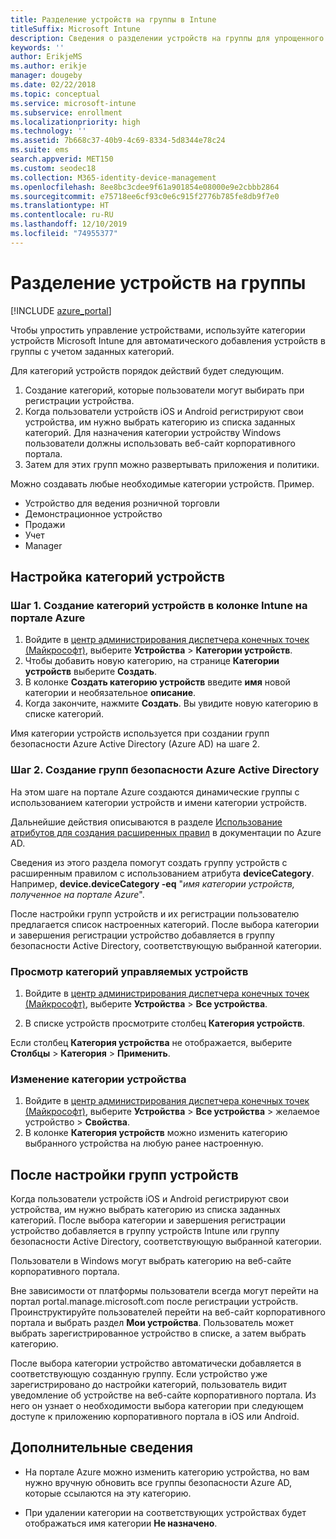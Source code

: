 ```yaml
---
title: Разделение устройств на группы в Intune
titleSuffix: Microsoft Intune
description: Сведения о разделении устройств на группы для упрощенного управления.
keywords: ''
author: ErikjeMS
ms.author: erikje
manager: dougeby
ms.date: 02/22/2018
ms.topic: conceptual
ms.service: microsoft-intune
ms.subservice: enrollment
ms.localizationpriority: high
ms.technology: ''
ms.assetid: 7b668c37-40b9-4c69-8334-5d8344e78c24
ms.suite: ems
search.appverid: MET150
ms.custom: seodec18
ms.collection: M365-identity-device-management
ms.openlocfilehash: 8ee8bc3cdee9f61a901854e08000e9e2cbbb2864
ms.sourcegitcommit: e75718ee6cf93c0e6c915f2776b785fe8db9f7e0
ms.translationtype: HT
ms.contentlocale: ru-RU
ms.lasthandoff: 12/10/2019
ms.locfileid: "74955377"
---
```

# <a name="categorize-devices-into-groups"></a>Разделение устройств на группы

[!INCLUDE [azure_portal](../includes/azure_portal.md)]

Чтобы упростить управление устройствами, используйте категории устройств Microsoft Intune для автоматического добавления устройств в группы с учетом заданных категорий.

Для категорий устройств порядок действий будет следующим.
1. Создание категорий, которые пользователи могут выбирать при регистрации устройства.
2. Когда пользователи устройств iOS и Android регистрируют свои устройства, им нужно выбрать категорию из списка заданных категорий. Для назначения категории устройству Windows пользователи должны использовать веб-сайт корпоративного портала.
3. Затем для этих групп можно развертывать приложения и политики.

Можно создавать любые необходимые категории устройств. Пример.
- Устройство для ведения розничной торговли
- Демонстрационное устройство
- Продажи
- Учет
- Manager

## <a name="how-to-configure-device-categories"></a>Настройка категорий устройств

### <a name="step-1-create-device-categories-on-the-intune-blade-of-the-azure-portal"></a>Шаг 1. Создание категорий устройств в колонке Intune на портале Azure
1. Войдите в [центр администрирования диспетчера конечных точек (Майкрософт)](https://go.microsoft.com/fwlink/?linkid=2109431), выберите **Устройства** > **Категории устройств**.
2. Чтобы добавить новую категорию, на странице **Категории устройств** выберите **Создать**.
3. В колонке **Создать категорию устройств** введите **имя** новой категории и необязательное **описание**.
4. Когда закончите, нажмите **Создать**. Вы увидите новую категорию в списке категорий.

Имя категории устройств используется при создании групп безопасности Azure Active Directory (Azure AD) на шаге 2.

### <a name="step-2-create-azure-active-directory-security-groups"></a>Шаг 2. Создание групп безопасности Azure Active Directory
На этом шаге на портале Azure создаются динамические группы с использованием категории устройств и имени категории устройств.

Дальнейшие действия описываются в разделе [Использование атрибутов для создания расширенных правил](https://azure.microsoft.com/documentation/articles/active-directory-accessmanagement-groups-with-advanced-rules/#using-attributes-to-create-rules-for-device-objects) в документации по Azure AD.

Сведения из этого раздела помогут создать группу устройств с расширенным правилом с использованием атрибута **deviceCategory**. Например, **device.deviceCategory -eq** "*имя категории устройств, полученное на портале Azure*".

После настройки групп устройств и их регистрации пользователю предлагается список настроенных категорий. После выбора категории и завершения регистрации устройство добавляется в группу безопасности Active Directory, соответствующую выбранной категории.

### <a name="view-the-categories-of-devices-that-you-manage"></a>Просмотр категорий управляемых устройств

1. Войдите в [центр администрирования диспетчера конечных точек (Майкрософт)](https://go.microsoft.com/fwlink/?linkid=2109431), выберите **Устройства** > **Все устройства**.

2. В списке устройств просмотрите столбец **Категория устройств**.

Если столбец **Категория устройства** не отображается, выберите **Столбцы** > **Категория** > **Применить**.

### <a name="change-the-category-of-a-device"></a>Изменение категории устройства

1. Войдите в [центр администрирования диспетчера конечных точек (Майкрософт)](https://go.microsoft.com/fwlink/?linkid=2109431), выберите **Устройства** > **Все устройства** > желаемое устройство > **Свойства**.
2. В колонке **Категория устройств** можно изменить категорию выбранного устройства на любую ранее настроенную.

## <a name="after-you-configure-device-groups"></a>После настройки групп устройств

Когда пользователи устройств iOS и Android регистрируют свои устройства, им нужно выбрать категорию из списка заданных категорий. После выбора категории и завершения регистрации устройство добавляется в группу устройств Intune или группу безопасности Active Directory, соответствующую выбранной категории.

Пользователи в Windows могут выбрать категорию на веб-сайте корпоративного портала.

Вне зависимости от платформы пользователи всегда могут перейти на портал portal.manage.microsoft.com после регистрации устройств. Проинструктируйте пользователей перейти на веб-сайт корпоративного портала и выбрать раздел **Мои устройства**. Пользователь может выбрать зарегистрированное устройство в списке, а затем выбрать категорию.

После выбора категории устройство автоматически добавляется в соответствующую созданную группу. Если устройство уже зарегистрировано до настройки категорий, пользователь видит уведомление об устройстве на веб-сайте корпоративного портала. Из него он узнает о необходимости выбора категории при следующем доступе к приложению корпоративного портала в iOS или Android.

## <a name="further-information"></a>Дополнительные сведения
- На портале Azure можно изменить категорию устройства, но вам нужно вручную обновить все группы безопасности Azure AD, которые ссылаются на эту категорию.

- При удалении категории на соответствующих устройствах будет отображаться имя категории **Не назначено**.
